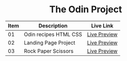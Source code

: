 <div align="center">

# The Odin Project

| Item | Description           | Live Link                                                                                 |
| ---- | --------------------- | ----------------------------------------------------------------------------------------- |
| 01   | Odin recipes HTML CSS | [Live Preview](https://xdevimran.github.io/TOP-Projects/01%20Odin%20recipes%20HTML%20CSS) |
| 02   | Landing Page Project  | [Live Preview](https://xdevimran.github.io/TOP-Projects/02%20Landing%20Page%20Project)    |
| 03   | Rock Paper Scissors   | [Live Preview](https://xdevimran.github.io/TOP-Projects/03%20Rock%20Paper%20Scissors)     |
